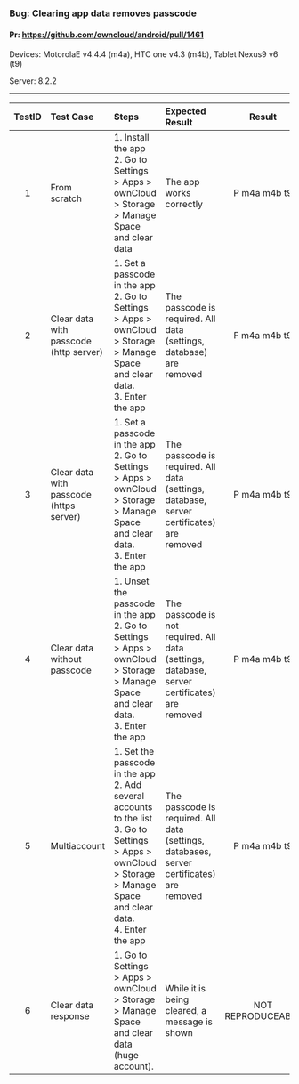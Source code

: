 ###  Bug: Clearing app data removes passcode 

#### Pr: https://github.com/owncloud/android/pull/1461

Devices: MotorolaE v4.4.4 (m4a), HTC one v4.3 (m4b), Tablet Nexus9 v6 (t9)

Server: 8.2.2


---

 
TestID | Test Case | Steps | Expected Result | Result | Related Comment
:--------: | :------------- | :------------- | :-------------- | :-----: | :------
| 1 | From scratch | 1. Install the app <br>2. Go to Settings > Apps > ownCloud > Storage > Manage Space and clear data | The app works correctly | P m4a m4b t9
| 2 | Clear data with passcode (http server)| 1. Set a passcode in the app<br>2. Go to Settings > Apps > ownCloud > Storage > Manage Space and clear data. <br> 3. Enter the app | The passcode is required. All data (settings, database) are removed | F m4a m4b t9 | SOLVED: Settings are not cleared. App crash in a pic is opened when clearing
| 3 | Clear data with passcode (https server)| 1. Set a passcode in the app<br>2. Go to Settings > Apps > ownCloud > Storage > Manage Space and clear data. <br> 3. Enter the app | The passcode is required. All data (settings, database, server certificates) are removed | P m4a m4b t9 | If certificate is not trusted -> clearing avoids navigation
| 4 | Clear data without passcode   | 1. Unset the passcode in the app<br>2. Go to Settings > Apps > ownCloud > Storage > Manage Space and clear data.<br> 3. Enter the app | The passcode is not required. All data (settings, database, server certificates) are removed | P m4a m4b t9| 
| 5 | Multiaccount | 1. Set the passcode in the app<br>2. Add several accounts to the list<br>3. Go to Settings > Apps > ownCloud > Storage > Manage Space and clear data.<br> 4. Enter the app | The passcode is required. All data (settings, databases, server certificates) are removed | P m4a m4b t9| After clearing, pins to the first server in the list
| 6 | Clear data response | 1. Go to Settings > Apps > ownCloud > Storage > Manage Space and clear data (huge account). | While it is being cleared, a message is shown  | NOT REPRODUCEABLE | Clear data process takes little time 